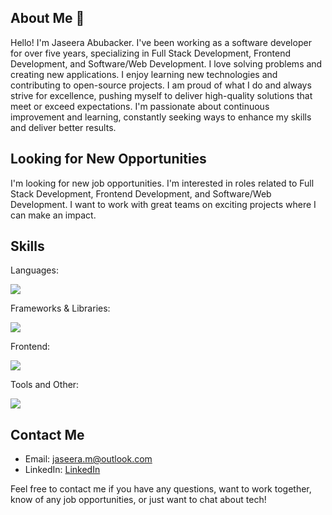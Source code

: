 ## About Me 👋

Hello! I'm Jaseera Abubacker. I've been working as a software developer for over five years, specializing in Full Stack Development, Frontend Development, and Software/Web Development. I love solving problems and creating new applications. I enjoy learning new technologies and contributing to open-source projects. I am proud of what I do and always strive for excellence, pushing myself to deliver high-quality solutions that meet or exceed expectations. I'm passionate about continuous improvement and learning, constantly seeking ways to enhance my skills and deliver better results.

## Looking for New Opportunities

I'm looking for new job opportunities. I'm interested in roles related to Full Stack Development, Frontend Development, and Software/Web Development. I want to work with great teams on exciting projects where I can make an impact.

## Skills
<p align="center">
  <p> Languages: </p>
  <img src="https://skillicons.dev/icons?i=typescript,js,ruby,cs" />
</p>
<p align="center">
  <p> Frameworks & Libraries: </p>
  <img src="https://skillicons.dev/icons?i=react,dotnet,angular,nodejs" />
</p>
<p align="center">
  <p> Frontend: </p>
  <img src="https://skillicons.dev/icons?i=html,css,sass,materialui,styledcomponents" />
</p>
<p align="left">
   <p> Tools and Other: </p>
   <img src="https://skillicons.dev/icons?i=jest,git,docker,aws,postgres,postman,vim,terraform" />
</p>

## Contact Me

- Email: jaseera.m@outlook.com
- LinkedIn: [LinkedIn](https://www.linkedin.com/in/mjaseera/)

Feel free to contact me if you have any questions, want to work together, know of any job opportunities, or just want to chat about tech!
